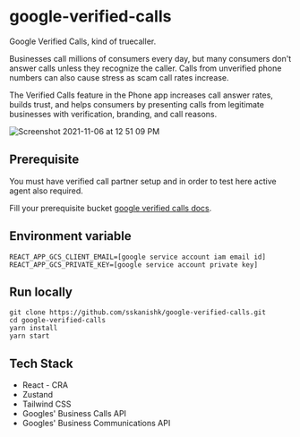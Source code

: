 # google-verified-calls
Google Verified Calls, kind of truecaller.

Businesses call millions of consumers every day, but many consumers don't answer calls unless they recognize the caller. Calls from unverified phone numbers can also cause stress as scam call rates increase.

The Verified Calls feature in the Phone app increases call answer rates, builds trust, and helps consumers by presenting calls from legitimate businesses with verification, branding, and call reasons.


![Screenshot 2021-11-06 at 12 51 09 PM](https://user-images.githubusercontent.com/29313203/140601819-50ceb945-a62c-43a0-b90d-de930442834b.png)


## Prerequisite
You must have verified call partner setup and in order to test here active agent also required.

Fill your prerequisite bucket [google verified calls docs](https://developers.google.com/business-communications/verified-calls/guides/learn
).

## Environment variable
```
REACT_APP_GCS_CLIENT_EMAIL=[google service account iam email id]
REACT_APP_GCS_PRIVATE_KEY=[google service account private key]
```

## Run locally
```
git clone https://github.com/sskanishk/google-verified-calls.git
cd google-verified-calls
yarn install
yarn start
```

## Tech Stack
- React - CRA
- Zustand
- Tailwind CSS
- Googles' Business Calls API
- Googles' Business Communications API
